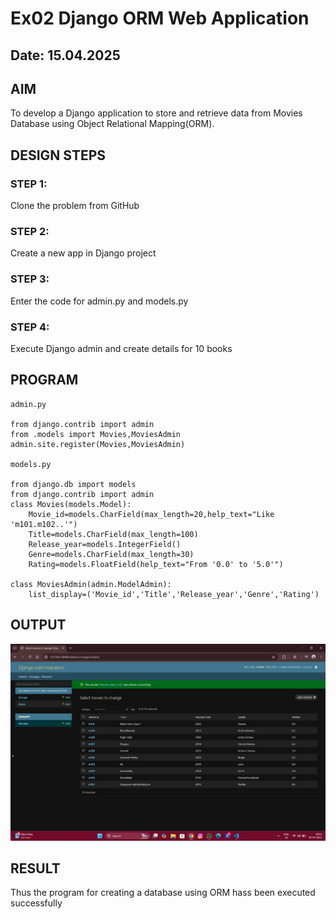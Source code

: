 # Ex02 Django ORM Web Application
## Date: 15.04.2025

## AIM
To develop a Django application to store and retrieve data from Movies Database using Object Relational Mapping(ORM).

## DESIGN STEPS

### STEP 1:
Clone the problem from GitHub

### STEP 2:
Create a new app in Django project

### STEP 3:
Enter the code for admin.py and models.py

### STEP 4:
Execute Django admin and create details for 10 books

## PROGRAM
```
admin.py

from django.contrib import admin
from .models import Movies,MoviesAdmin
admin.site.register(Movies,MoviesAdmin)

models.py

from django.db import models
from django.contrib import admin
class Movies(models.Model):
    Movie_id=models.CharField(max_length=20,help_text="Like 'm101.m102..'")
    Title=models.CharField(max_length=100)
    Release_year=models.IntegerField()
    Genre=models.CharField(max_length=30)
    Rating=models.FloatField(help_text="From '0.0' to '5.0'")

class MoviesAdmin(admin.ModelAdmin):
    list_display=('Movie_id','Title','Release_year','Genre','Rating')
```

## OUTPUT
![alt text](<WhatsApp Image 2025-04-15 at 22.04.42_1b8f10c4.jpg>)

## RESULT
Thus the program for creating a database using ORM hass been executed successfully
